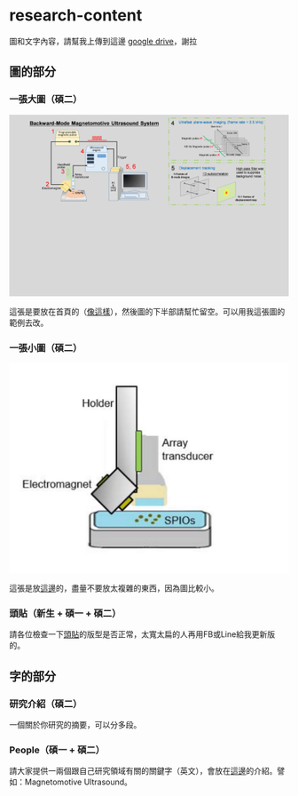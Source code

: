 # research-content

圖和文字內容，請幫我上傳到這邊 [google drive](https://drive.google.com/drive/folders/1qh5Mlno2KoDVQ4N_AayQDyfwcBK4XMco?usp=sharing)，謝拉

## 圖的部分

### 一張大圖（碩二）

![](./slide-demo.png)

這張是要放在首頁的（[像這樣](https://rabbit1010.github.io/Lab705-webpage/)），然後圖的下半部請幫忙留空。可以用我這張圖的範例去改。

### 一張小圖（碩二）
![](./about.jpg)

這張是放[這邊](https://rabbit1010.github.io/Lab705-webpage/research.html)的，盡量不要放太複雜的東西，因為圖比較小。

### 頭貼（新生 + 碩一 + 碩二）

請各位檢查一下[頭貼](https://rabbit1010.github.io/Lab705-webpage/people.html)的版型是否正常，太寬太扁的人再用FB或Line給我更新版的。

## 字的部分

### 研究介紹（碩二）

一個關於你研究的摘要，可以分多段。

### People（碩一 + 碩二）

請大家提供一兩個跟自己研究領域有關的關鍵字（英文），會放在[這邊](https://rabbit1010.github.io/Lab705-webpage/people.html)的介紹。譬如：Magnetomotive Ultrasound。

